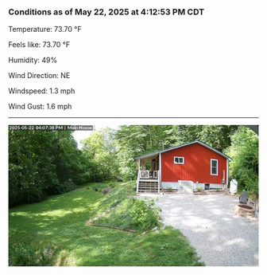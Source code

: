 ### Conditions as of May 22, 2025 at 4:12:53 PM CDT 

Temperature: 73.70 &deg;F

Feels like: 73.70 &deg;F

Humidity: 49%

Wind Direction: NE

Windspeed: 1.3 mph

Wind Gust: 1.6 mph

---

<img src="./images/latest.jpeg"/>

